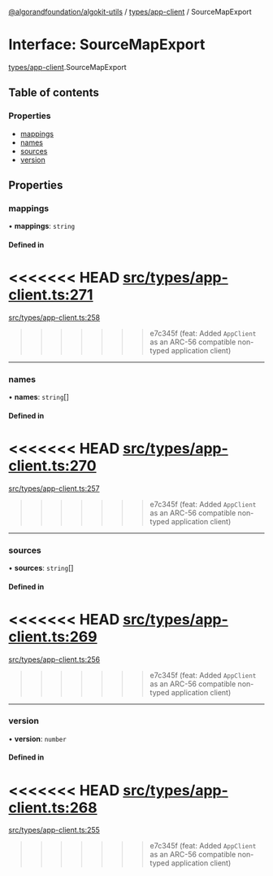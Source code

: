 [@algorandfoundation/algokit-utils](../README.md) / [types/app-client](../modules/types_app_client.md) / SourceMapExport

# Interface: SourceMapExport

[types/app-client](../modules/types_app_client.md).SourceMapExport

## Table of contents

### Properties

- [mappings](types_app_client.SourceMapExport.md#mappings)
- [names](types_app_client.SourceMapExport.md#names)
- [sources](types_app_client.SourceMapExport.md#sources)
- [version](types_app_client.SourceMapExport.md#version)

## Properties

### mappings

• **mappings**: `string`

#### Defined in

<<<<<<< HEAD
[src/types/app-client.ts:271](https://github.com/algorandfoundation/algokit-utils-ts/blob/main/src/types/app-client.ts#L271)
=======
[src/types/app-client.ts:258](https://github.com/algorandfoundation/algokit-utils-ts/blob/main/src/types/app-client.ts#L258)
>>>>>>> e7c345f (feat: Added `AppClient` as an ARC-56 compatible non-typed application client)

___

### names

• **names**: `string`[]

#### Defined in

<<<<<<< HEAD
[src/types/app-client.ts:270](https://github.com/algorandfoundation/algokit-utils-ts/blob/main/src/types/app-client.ts#L270)
=======
[src/types/app-client.ts:257](https://github.com/algorandfoundation/algokit-utils-ts/blob/main/src/types/app-client.ts#L257)
>>>>>>> e7c345f (feat: Added `AppClient` as an ARC-56 compatible non-typed application client)

___

### sources

• **sources**: `string`[]

#### Defined in

<<<<<<< HEAD
[src/types/app-client.ts:269](https://github.com/algorandfoundation/algokit-utils-ts/blob/main/src/types/app-client.ts#L269)
=======
[src/types/app-client.ts:256](https://github.com/algorandfoundation/algokit-utils-ts/blob/main/src/types/app-client.ts#L256)
>>>>>>> e7c345f (feat: Added `AppClient` as an ARC-56 compatible non-typed application client)

___

### version

• **version**: `number`

#### Defined in

<<<<<<< HEAD
[src/types/app-client.ts:268](https://github.com/algorandfoundation/algokit-utils-ts/blob/main/src/types/app-client.ts#L268)
=======
[src/types/app-client.ts:255](https://github.com/algorandfoundation/algokit-utils-ts/blob/main/src/types/app-client.ts#L255)
>>>>>>> e7c345f (feat: Added `AppClient` as an ARC-56 compatible non-typed application client)
